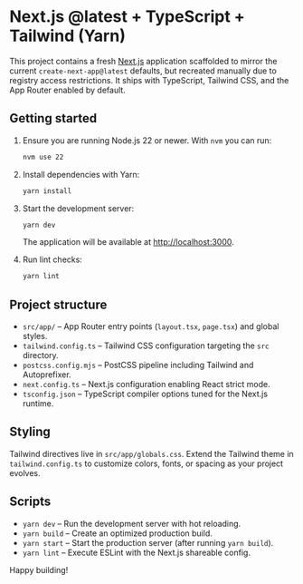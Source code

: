 # Next.js @latest + TypeScript + Tailwind (Yarn)

This project contains a fresh [Next.js](https://nextjs.org/) application scaffolded to
mirror the current `create-next-app@latest` defaults, but recreated manually due to
registry access restrictions. It ships with TypeScript, Tailwind CSS, and the App
Router enabled by default.

## Getting started

1. Ensure you are running Node.js 22 or newer. With `nvm` you can run:

   ```bash
   nvm use 22
   ```

2. Install dependencies with Yarn:

   ```bash
   yarn install
   ```

3. Start the development server:

   ```bash
   yarn dev
   ```

   The application will be available at [http://localhost:3000](http://localhost:3000).

4. Run lint checks:

   ```bash
   yarn lint
   ```

## Project structure

- `src/app/` – App Router entry points (`layout.tsx`, `page.tsx`) and global styles.
- `tailwind.config.ts` – Tailwind CSS configuration targeting the `src` directory.
- `postcss.config.mjs` – PostCSS pipeline including Tailwind and Autoprefixer.
- `next.config.ts` – Next.js configuration enabling React strict mode.
- `tsconfig.json` – TypeScript compiler options tuned for the Next.js runtime.

## Styling

Tailwind directives live in `src/app/globals.css`. Extend the Tailwind theme in
`tailwind.config.ts` to customize colors, fonts, or spacing as your project evolves.

## Scripts

- `yarn dev` – Run the development server with hot reloading.
- `yarn build` – Create an optimized production build.
- `yarn start` – Start the production server (after running `yarn build`).
- `yarn lint` – Execute ESLint with the Next.js shareable config.

Happy building!
